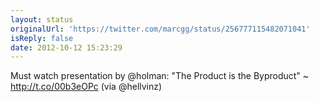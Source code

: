 ```yaml
---
layout: status
originalUrl: 'https://twitter.com/marcgg/status/256777115482071041'
isReply: false
date: 2012-10-12 15:23:29
---
```


Must watch presentation by @holman: "The Product is the Byproduct" ~ http://t.co/00b3eOPc (via @hellvinz)
